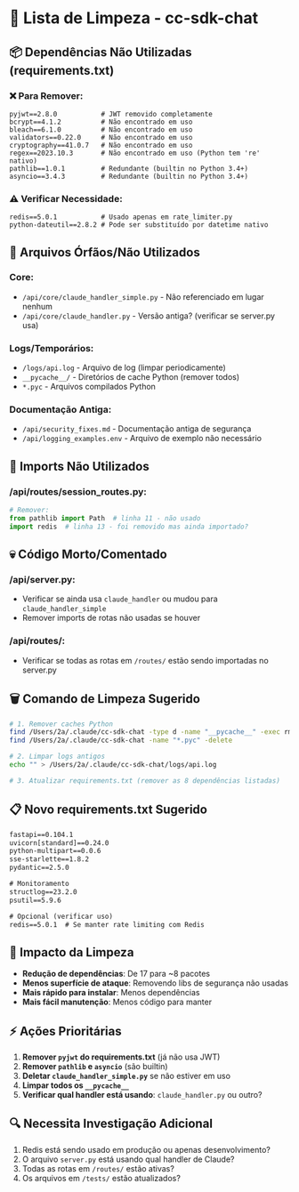 # 🧹 Lista de Limpeza - cc-sdk-chat

## 📦 **Dependências Não Utilizadas** (requirements.txt)

### ❌ Para Remover:
```
pyjwt==2.8.0           # JWT removido completamente
bcrypt==4.1.2          # Não encontrado em uso
bleach==6.1.0          # Não encontrado em uso
validators==0.22.0     # Não encontrado em uso
cryptography==41.0.7   # Não encontrado em uso
regex==2023.10.3       # Não encontrado em uso (Python tem 're' nativo)
pathlib==1.0.1         # Redundante (builtin no Python 3.4+)
asyncio==3.4.3         # Redundante (builtin no Python 3.4+)
```

### ⚠️ Verificar Necessidade:
```
redis==5.0.1           # Usado apenas em rate_limiter.py
python-dateutil==2.8.2 # Pode ser substituído por datetime nativo
```

## 📁 **Arquivos Órfãos/Não Utilizados**

### Core:
- `/api/core/claude_handler_simple.py` - Não referenciado em lugar nenhum
- `/api/core/claude_handler.py` - Versão antiga? (verificar se server.py usa)

### Logs/Temporários:
- `/logs/api.log` - Arquivo de log (limpar periodicamente)
- `__pycache__/` - Diretórios de cache Python (remover todos)
- `*.pyc` - Arquivos compilados Python

### Documentação Antiga:
- `/api/security_fixes.md` - Documentação antiga de segurança
- `/api/logging_examples.env` - Arquivo de exemplo não necessário

## 🔧 **Imports Não Utilizados**

### /api/routes/session_routes.py:
```python
# Remover:
from pathlib import Path  # linha 11 - não usado
import redis  # linha 13 - foi removido mas ainda importado?
```

## 💀 **Código Morto/Comentado**

### /api/server.py:
- Verificar se ainda usa `claude_handler` ou mudou para `claude_handler_simple`
- Remover imports de rotas não usadas se houver

### /api/routes/:
- Verificar se todas as rotas em `/routes/` estão sendo importadas no server.py

## 🗑️ **Comando de Limpeza Sugerido**

```bash
# 1. Remover caches Python
find /Users/2a/.claude/cc-sdk-chat -type d -name "__pycache__" -exec rm -rf {} + 2>/dev/null
find /Users/2a/.claude/cc-sdk-chat -name "*.pyc" -delete

# 2. Limpar logs antigos
echo "" > /Users/2a/.claude/cc-sdk-chat/logs/api.log

# 3. Atualizar requirements.txt (remover as 8 dependências listadas)
```

## 📋 **Novo requirements.txt Sugerido**

```txt
fastapi==0.104.1
uvicorn[standard]==0.24.0
python-multipart==0.0.6
sse-starlette==1.8.2
pydantic==2.5.0

# Monitoramento  
structlog==23.2.0
psutil==5.9.6

# Opcional (verificar uso)
redis==5.0.1  # Se manter rate limiting com Redis
```

## 🎯 **Impacto da Limpeza**

- **Redução de dependências**: De 17 para ~8 pacotes
- **Menos superfície de ataque**: Removendo libs de segurança não usadas
- **Mais rápido para instalar**: Menos dependências
- **Mais fácil manutenção**: Menos código para manter

## ⚡ **Ações Prioritárias**

1. **Remover `pyjwt` do requirements.txt** (já não usa JWT)
2. **Remover `pathlib` e `asyncio`** (são builtin)
3. **Deletar `claude_handler_simple.py`** se não estiver em uso
4. **Limpar todos os `__pycache__`**
5. **Verificar qual handler está usando**: `claude_handler.py` ou outro?

## 🔍 **Necessita Investigação Adicional**

1. Redis está sendo usado em produção ou apenas desenvolvimento?
2. O arquivo `server.py` está usando qual handler de Claude?
3. Todas as rotas em `/routes/` estão ativas?
4. Os arquivos em `/tests/` estão atualizados?